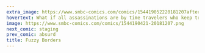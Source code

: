 ```yaml
---
extra_image: https://www.smbc-comics.com/comics/154419052220181207after.png
hovertext: What if all assassinations are by time travelers who keep trying to fix things, but keep breaking things somewhere else?
image: https://www.smbc-comics.com/comics/1544190421-20181207.png
next_comic: staging
prev_comic: absurd
title: Fuzzy Borders
---
```



